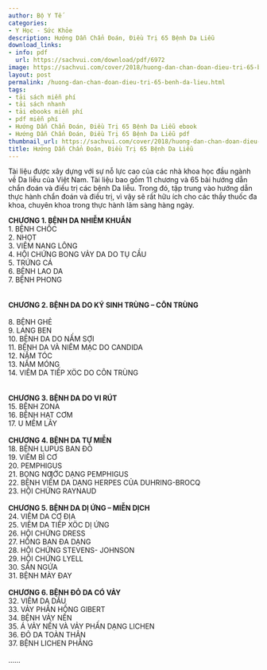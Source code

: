 ```yaml
---
author: Bộ Y Tế
categories:
- Y Học - Sức Khỏe
description: Hướng Dẫn Chẩn Đoán, Điều Trị 65 Bệnh Da Liễu
download_links:
- info: pdf
  url: https://sachvui.com/download/pdf/6972
image: https://sachvui.com/cover/2018/huong-dan-chan-doan-dieu-tri-65-benh-da-lieu.jpg
layout: post
permalink: /huong-dan-chan-doan-dieu-tri-65-benh-da-lieu.html
tags:
- tải sách miễn phí
- tải sách nhanh
- tải ebooks miễn phí
- pdf miễn phí
- Hướng Dẫn Chẩn Đoán, Điều Trị 65 Bệnh Da Liễu ebook
- Hướng Dẫn Chẩn Đoán, Điều Trị 65 Bệnh Da Liễu pdf
thumbnail_url: https://sachvui.com/cover/2018/huong-dan-chan-doan-dieu-tri-65-benh-da-lieu.jpg
title: Hướng Dẫn Chẩn Đoán, Điều Trị 65 Bệnh Da Liễu
---
```


 <div class="item-desc text-justify"> <p>Tài liệu được xây dựng với sự nỗ lực cao của các nhà khoa học đầu ngành về Da liễu của Việt Nam. Tài liệu bao gồm 11 chương và 65 bài hướng dẫn chẩn đoán và điều trị các bệnh Da liễu. Trong đó, tập trung vào hướng dẫn thực hành chẩn đoán và điều trị, vì vậy sẽ rất hữu ích cho các thầy thuốc đa khoa, chuyên khoa trong thực hành lâm sàng hàng ngày.</p><p><strong>CHƯƠNG 1. BỆNH DA NHIỄM KHUẨN </strong><br>1. BỆNH CHỐC <br>2. NHỌT <br>3. VIÊM NANG LÔNG <br>4. HỘI CHỨNG BONG VẢY DA DO TỤ CẦU<br>5. TRỨNG CÁ <br>6. BỆNH LAO DA <br>7. BỆNH PHONG <br><br><br><strong>CHƯƠNG 2. BỆNH DA DO KÝ SINH TRÙNG – CÔN TRÙNG </strong><br><br>8. BỆNH GHẺ <br>9. LANG BEN <br>10. BỆNH DA DO NẤM SỢI <br>11. BỆNH DA VÀ NIÊM MẠC DO CANDIDA <br>12. NẤM TÓC <br>13. NẤM MÓNG <br>14. VIÊM DA TIẾP XÖC DO CÔN TRÙNG <br><br><br><strong>CHƯƠNG 3. BỆNH DA DO VI RÚT</strong><br>15. BỆNH ZONA <br>16. BỆNH HẠT CƠM<br>17. U MỀM LÂY <br><br><strong>CHƯƠNG 4. BỆNH DA TỰ MIỄN </strong><br>18. BỆNH LUPUS BAN ĐỎ <br>19. VIÊM BÌ CƠ <br>20. PEMPHIGUS <br>21. BỌNG NƢỚC DẠNG PEMPHIGUS <br>22. BỆNH VIÊM DA DẠNG HERPES CỦA DUHRING-BROCQ<br>23. HỘI CHỨNG RAYNAUD<br><br><strong>CHƯƠNG 5. BỆNH DA DỊ ỨNG – MIỄN DỊCH</strong><br>24. VIÊM DA CƠ ĐỊA <br>25. VIÊM DA TIẾP XÖC DỊ ỨNG <br>26. HỘI CHỨNG DRESS <br>27. HỒNG BAN ĐA DẠNG <br>28. HỘI CHỨNG STEVENS- JOHNSON <br>29. HỘI CHỨNG LYELL <br>30. SẨN NGỨA <br>31. BỆNH MÀY ĐAY<br><br><strong>CHƯƠNG 6. BỆNH ĐỎ DA CÓ VẢY</strong><br>32. VIÊM DA DẦU<br>33. VẢY PHẤN HỒNG GIBERT <br>34. BỆNH VẢY NẾN<br>35. Á VẢY NẾN VÀ VẢY PHẤN DẠNG LICHEN<br>36. ĐỎ DA TOÀN THÂN <br>37. BỆNH LICHEN PHẲNG <br><br>......</p> </div>